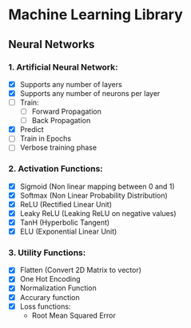 # Machine Learning Library

## Neural Networks

### 1. Artificial Neural Network:
- [x] Supports any number of layers
- [x] Supports any number of neurons per layer
- [ ] Train:
    - [ ] Forward Propagation
    - [ ] Back Propagation  
- [x] Predict
- [ ] Train in Epochs
- [ ] Verbose training phase 

### 2. Activation Functions:

- [x] Sigmoid (Non linear mapping between 0 and 1)
- [x] Softmax (Non Linear Probability Distribution)
- [x] ReLU (Rectified Linear Unit)
- [x] Leaky ReLU (Leaking ReLU on negative values)
- [x] TanH (Hyperbolic Tangent)
- [x] ELU (Exponential Linear Unit)

### 3. Utility Functions:

- [x] Flatten (Convert 2D Matrix to vector)
- [x] One Hot Encoding
- [x] Normalization Function
- [x] Accurary function
- [x] Loss functions:
    * Root Mean Squared Error